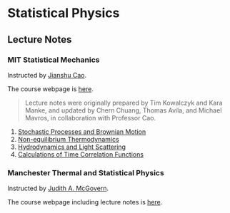 # Statistical Physics

## Lecture Notes

### MIT Statistical Mechanics

Instructed by [Jianshu Cao](https://chemistry.mit.edu/profile/jianshu-cao/).

The course webpage is [here](https://ocw.mit.edu/courses/5-72-statistical-mechanics-spring-2012/).

>Lecture notes were originally prepared by Tim Kowalczyk and Kara Manke, and updated by Chern Chuang, Thomas Avila, and Michael Mavros, in collaboration with Professor Cao.

1. [Stochastic Processes and Brownian Motion](https://lleng-my.sharepoint.com/:b:/g/personal/leng_blleng_cn/EW77xyQvMPhFrkSf1Hq0q9EByQfOFqNPWj9Owvgc1IQjZw?e=dBDD4P)
2. [Non-equilibrium Thermodynamics](https://lleng-my.sharepoint.com/:b:/g/personal/leng_blleng_cn/EY3wSL_2Jo1PmXCboYBfPqcBRl36AEbbs1eBTD2bS_KgFA?e=y5l8KV)
3. [Hydrodynamics and Light Scattering](https://lleng-my.sharepoint.com/:b:/g/personal/leng_blleng_cn/EbePfeU9wdpChVcFbnJyBmgB_stmKpdQZwBB1pSLcZv8Ng?e=gn0YBW)
4. [Calculations of Time Correlation Functions](https://lleng-my.sharepoint.com/:b:/g/personal/leng_blleng_cn/EakVbPzPpk9LsHOsQe5g_cwBORkZW5AhFx2le82JCshLBA?e=wMjh09)

### Manchester Thermal and Statistical Physics

Instructed by [Judith A. McGovern](https://theory.physics.manchester.ac.uk/~judith/).

The course webpage including lecture notes is [here](https://theory.physics.manchester.ac.uk/~judith/stat_therm/).